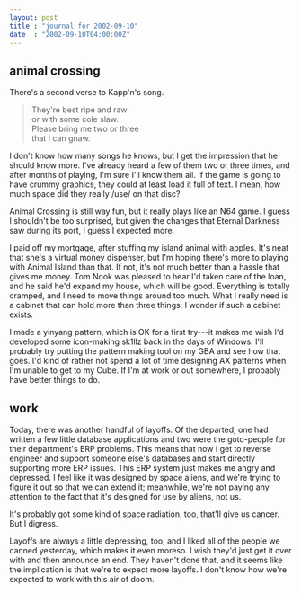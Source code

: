 ```yaml
---
layout: post
title : "journal for 2002-09-10"
date  : "2002-09-10T04:00:00Z"
---
```



## animal crossing

There's a second verse to Kapp'n's song.

> They're best ripe and raw  
> or with some cole slaw.  
> Please bring me two or three  
> that I can gnaw.

I don't know how many songs he knows, but I get the impression that he should
know more.  I've already heard a few of them two or three times, and after
months of playing, I'm sure I'll know them all.  If the game is going to have
crummy graphics, they could at least load it full of text.  I mean, how much
space did they really /use/ on that disc?

Animal Crossing is still way fun, but it really plays like an N64 game.  I
guess I shouldn't be too surprised, but given the changes that Eternal Darkness
saw during its port, I guess I expected more.

I paid off my mortgage, after stuffing my island animal with apples.  It's neat
that she's a virtual money dispenser, but I'm hoping there's more to playing
with Animal Island than that.  If not, it's not much better than a hassle that
gives me money.  Tom Nook was pleased to hear I'd taken care of the loan, and
he said he'd expand my house, which will be good.  Everything is totally
cramped, and I need to move things around too much.  What I really need is a
cabinet that can hold more than three things; I wonder if such a cabinet
exists.

I made a yinyang pattern, which is OK for a first try---it makes me wish I'd
developed some icon-making sk1llz back in the days of Windows.  I'll probably
try putting the pattern making tool on my GBA and see how that goes.  I'd kind
of rather not spend a lot of time designing AX patterns when I'm unable to get
to my Cube.  If I'm at work or out somewhere, I probably have better things to
do.

## work

Today, there was another handful of layoffs.  Of the departed, one had written
a few little database applications and two were the goto-people for their
department's ERP problems.  This means that now I get to reverse engineer and
support someone else's databases and start directly supporting more ERP issues.
This ERP system just makes me angry and depressed.  I feel like it was designed
by space aliens, and we're trying to figure it out so that we can extend it;
meanwhile, we're not paying any attention to the fact that it's designed for
use by aliens, not us.

It's probably got some kind of space radiation, too, that'll give us cancer.
But I digress.

Layoffs are always a little depressing, too, and I liked all of the people we
canned yesterday, which makes it even moreso.  I wish they'd just get it over
with and then announce an end.  They haven't done that, and it seems like the
implication is that we're to expect more layoffs.  I don't know how we're
expected to work with this air of doom.

